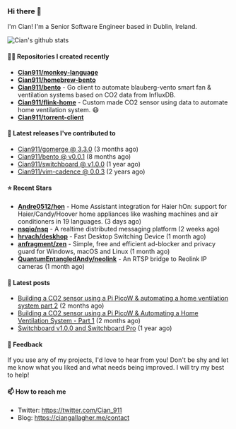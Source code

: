 ### Hi there 👋

I'm Cian! I'm a Senior Software Engineer based in Dublin, Ireland.

![Cian's github stats](https://github-readme-stats.vercel.app/api?username=CIan911&theme=dracula&show_icons=true)

#### 👨‍💻 Repositories I created recently
- **[Cian911/monkey-language](https://github.com/Cian911/monkey-language)**
- **[Cian911/homebrew-bento](https://github.com/Cian911/homebrew-bento)**
- **[Cian911/bento](https://github.com/Cian911/bento)** - Go client to automate blauberg-vento smart fan &amp; ventilation systems based on CO2 data from InfluxDB.
- **[Cian911/flink-home](https://github.com/Cian911/flink-home)** - Custom made CO2 sensor using data to automate home ventilation system. :mask:
- **[Cian911/torrent-client](https://github.com/Cian911/torrent-client)**

#### 🚀 Latest releases I've contributed to


- [Cian911/gomerge @ 3.3.0](https://github.com/Cian911/gomerge/releases/tag/3.3.0) (3 months ago)
- [Cian911/bento @ v0.0.1](https://github.com/Cian911/bento/releases/tag/v0.0.1) (8 months ago)
- [Cian911/switchboard @ v1.0.0](https://github.com/Cian911/switchboard/releases/tag/v1.0.0) (1 year ago)
- [Cian911/vim-cadence @ 0.0.3](https://github.com/Cian911/vim-cadence/releases/tag/0.0.3) (2 years ago)

#### ⭐ Recent Stars


- **[Andre0512/hon](https://github.com/Andre0512/hon)** - Home Assistant integration for Haier hOn: support for Haier/Candy/Hoover home appliances like washing machines and air conditioners in 19 languages. (3 days ago)
- **[nsqio/nsq](https://github.com/nsqio/nsq)** - A realtime distributed messaging platform (2 weeks ago)
- **[hrvach/deskhop](https://github.com/hrvach/deskhop)** - Fast Desktop Switching Device (1 month ago)
- **[anfragment/zen](https://github.com/anfragment/zen)** - Simple, free and efficient ad-blocker and privacy guard for Windows, macOS and Linux (1 month ago)
- **[QuantumEntangledAndy/neolink](https://github.com/QuantumEntangledAndy/neolink)** - An RTSP bridge to Reolink IP cameras (1 month ago)

#### 📄 Latest posts
- [Building a CO2 sensor using a Pi PicoW &amp; automating a home ventilation system part 2](https://ciangallagher.me/2023/11/27/Co2-sensor-using-tiny-go-part-2/) (2 months ago)
- [Building a CO2 sensor using a Pi PicoW &amp; Automating a Home Ventilation System - Part 1](https://ciangallagher.me/2023/11/04/custom-co2-sensor-using-using-pi-picow/) (2 months ago)
- [Switchboard v1.0.0 and Switchboard Pro](https://ciangallagher.me/2022/09/17/Switchboard-v1-and-pro/) (1 year ago)

#### 💬 Feedback

If you use any of my projects, I'd love to hear from you! Don't be shy and let me know what you liked
and what needs being improved. I will try my best to help!

#### 📫 How to reach me

- Twitter: https://twitter.com/Cian_911
- Blog: https://ciangallagher.me/contact
